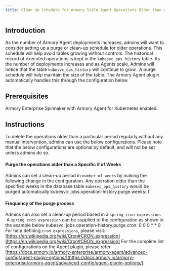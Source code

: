 ```yaml
---
title: Clean Up Schedule for Armory Scale Agent Operations Older than a Specific Time Period
---
```


## Introduction
As the number of Armory Agent deployments increases, admins will want to consider setting up a purge or clean-up schedule for older operations.
This schedule will help avoid tables growing without controls. The historical record of executed operations is kept in the ```kubesvc_ops_history``` table. As the number of deployments increases and as Agents scale, Admins will notice that the table ```kubesvc_ops_history``` will continue to grow.  A purge schedule will help maintain the size of the table.
The Armory Agent plugin automatically handles this through the configuration below

## Prerequisites
Armory Enterprise Spinnaker with Armory Agent for Kubernetes enabled.

## Instructions
To delete the operations older than a particular period regularly without any manual intervention, admins can use the below configurations. Please note that the below configurations are optional by default, and will not be set unless admins do so.
#### Purge the operations older than a Specific # of Weeks
Admins can set a clean-up period in ```number of weeks``` by making the following change in the configuration. Any operation older than the specified weeks in the database table ```kubesvc_ops_history``` would be purged automatically
     kubesvc:
          jobs.operation-history.purge.weeks: 1
#### **Frequency of the purge process**
Admins can also set a clean-up period based in a ```spring cron expression. ``` A ```spring cron expression``` can be supplied to the configuration as shown in the example below
         kubesvc:
                 jobs.operation-history.purge.cron: 0 0 0 * * 0
For help defining ```cron expressions```, please visit: [https://en.wikipedia.org/wiki/Cron#CRON_expression](https://en.wikipedia.org/wiki/Cron#CRON_expression)
For the complete list of configurations on the Agent plugin, please refer [https://docs.armory.io/armory-enterprise/armory-agent/advanced-config/agent-plugin-options/](https://docs.armory.io/armory-enterprise/armory-agent/advanced-config/agent-plugin-options/)

